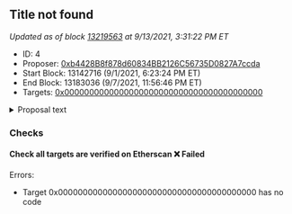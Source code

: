 ## Title not found

_Updated as of block [13219563](https://etherscan.io/block/13219563) at 9/13/2021, 3:31:22 PM ET_

- ID: 4
- Proposer: [0xb4428B8f878d60834BB2126C56735D0827A7ccda](https://etherscan.io/address/0xb4428B8f878d60834BB2126C56735D0827A7ccda)
- Start Block: 13142716 (9/1/2021, 6:23:24 PM ET)
- End Block: 13183036 (9/7/2021, 11:56:46 PM ET)
- Targets: [0x0000000000000000000000000000000000000000](https://etherscan.io/address/0x0000000000000000000000000000000000000000#code)

<details>
  <summary>Proposal text</summary>

> ""
</details>

### Checks
#### Check all targets are verified on Etherscan ❌ Failed
  
Errors:
- Target 0x0000000000000000000000000000000000000000 has no code





